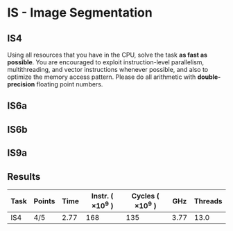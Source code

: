 # IS - Image Segmentation
## IS4
Using all resources that you have in the CPU, solve the task **as fast as possible**.
You are encouraged to exploit instruction-level parallelism, multithreading, and vector
instructions whenever possible, and also to optimize the memory access pattern.
Please do all arithmetic with **double-precision** floating point numbers.

## IS6a
## IS6b
## IS9a

## Results

| Task | Points |     Time | Instr. ( $\times 10^9$ ) | Cycles ( $\times 10^9$ ) |  GHz | Threads |
|------|--------|----------|--------------------------|--------------------------|------|---------|
|  IS4 |    4/5 |     2.77 |                      168 |                      135 | 3.77 |    13.0 |


